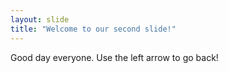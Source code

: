 ```yaml
---
layout: slide
title: "Welcome to our second slide!"
---
```

Good day everyone.
Use the left arrow to go back!
